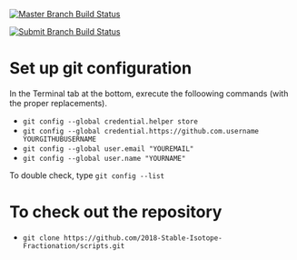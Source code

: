 


[![Master Branch Build Status](https://travis-ci.org/2018-Stable-Isotope-Fractionation/code-testing.svg?branch=master)](https://travis-ci.org/2018-Stable-Isotope-Fractionation/code-testing)



[![Submit Branch Build Status](https://travis-ci.org/2018-Stable-Isotope-Fractionation/code-testing.svg?branch=submit)](https://travis-ci.org/2018-Stable-Isotope-Fractionation/code-testing)


# Set up git configuration

In the Terminal tab at the bottom, exrecute the folloowing commands (with the proper replacements).

- `git config --global credential.helper store`
- `git config --global credential.https://github.com.username YOURGITHUBUSERNAME`
- `git config --global user.email "YOUREMAIL"`
- `git config --global user.name "YOURNAME"`

To double check, type `git config --list`

# To check out the repository

- `git clone https://github.com/2018-Stable-Isotope-Fractionation/scripts.git`